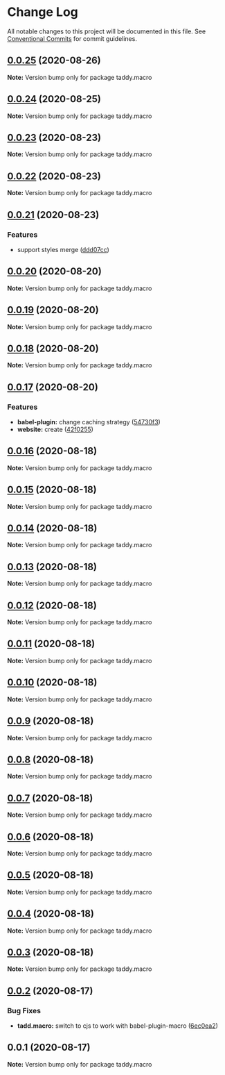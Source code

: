 # Change Log

All notable changes to this project will be documented in this file.
See [Conventional Commits](https://conventionalcommits.org) for commit guidelines.

## [0.0.25](https://github.com/lttb/taddy/compare/taddy.macro@0.0.24...taddy.macro@0.0.25) (2020-08-26)

**Note:** Version bump only for package taddy.macro





## [0.0.24](https://github.com/lttb/taddy/compare/taddy.macro@0.0.23...taddy.macro@0.0.24) (2020-08-25)

**Note:** Version bump only for package taddy.macro





## [0.0.23](https://github.com/lttb/taddy/compare/taddy.macro@0.0.22...taddy.macro@0.0.23) (2020-08-23)

**Note:** Version bump only for package taddy.macro





## [0.0.22](https://github.com/lttb/taddy/compare/taddy.macro@0.0.21...taddy.macro@0.0.22) (2020-08-23)

**Note:** Version bump only for package taddy.macro





## [0.0.21](https://github.com/lttb/taddy/compare/taddy.macro@0.0.20...taddy.macro@0.0.21) (2020-08-23)


### Features

* support styles merge ([ddd07cc](https://github.com/lttb/taddy/commit/ddd07cc7180b666729bafb00f3fd30ff0c418b44))





## [0.0.20](https://github.com/lttb/taddy/compare/taddy.macro@0.0.19...taddy.macro@0.0.20) (2020-08-20)

**Note:** Version bump only for package taddy.macro





## [0.0.19](https://github.com/lttb/taddy/compare/taddy.macro@0.0.18...taddy.macro@0.0.19) (2020-08-20)

**Note:** Version bump only for package taddy.macro





## [0.0.18](https://github.com/lttb/taddy/compare/taddy.macro@0.0.17...taddy.macro@0.0.18) (2020-08-20)

**Note:** Version bump only for package taddy.macro





## [0.0.17](https://github.com/lttb/taddy/compare/taddy.macro@0.0.16...taddy.macro@0.0.17) (2020-08-20)


### Features

* **babel-plugin:** change caching strategy ([54730f3](https://github.com/lttb/taddy/commit/54730f3144e8cf90194667bbcefc414d3776dc78))
* **website:** create ([42f0255](https://github.com/lttb/taddy/commit/42f0255929860ae7527142cecbdb918da6935c0c))





## [0.0.16](https://github.com/lttb/taddy/compare/taddy.macro@0.0.15...taddy.macro@0.0.16) (2020-08-18)

**Note:** Version bump only for package taddy.macro





## [0.0.15](https://github.com/lttb/taddy/compare/taddy.macro@0.0.14...taddy.macro@0.0.15) (2020-08-18)

**Note:** Version bump only for package taddy.macro





## [0.0.14](https://github.com/lttb/taddy/compare/taddy.macro@0.0.13...taddy.macro@0.0.14) (2020-08-18)

**Note:** Version bump only for package taddy.macro





## [0.0.13](https://github.com/lttb/taddy/compare/taddy.macro@0.0.12...taddy.macro@0.0.13) (2020-08-18)

**Note:** Version bump only for package taddy.macro





## [0.0.12](https://github.com/lttb/taddy/compare/taddy.macro@0.0.11...taddy.macro@0.0.12) (2020-08-18)

**Note:** Version bump only for package taddy.macro





## [0.0.11](https://github.com/lttb/taddy/compare/taddy.macro@0.0.10...taddy.macro@0.0.11) (2020-08-18)

**Note:** Version bump only for package taddy.macro





## [0.0.10](https://github.com/lttb/taddy/compare/taddy.macro@0.0.9...taddy.macro@0.0.10) (2020-08-18)

**Note:** Version bump only for package taddy.macro





## [0.0.9](https://github.com/lttb/taddy/compare/taddy.macro@0.0.8...taddy.macro@0.0.9) (2020-08-18)

**Note:** Version bump only for package taddy.macro





## [0.0.8](https://github.com/lttb/taddy/compare/taddy.macro@0.0.7...taddy.macro@0.0.8) (2020-08-18)

**Note:** Version bump only for package taddy.macro





## [0.0.7](https://github.com/lttb/taddy/compare/taddy.macro@0.0.6...taddy.macro@0.0.7) (2020-08-18)

**Note:** Version bump only for package taddy.macro





## [0.0.6](https://github.com/lttb/taddy/compare/taddy.macro@0.0.5...taddy.macro@0.0.6) (2020-08-18)

**Note:** Version bump only for package taddy.macro





## [0.0.5](https://github.com/lttb/taddy/compare/taddy.macro@0.0.4...taddy.macro@0.0.5) (2020-08-18)

**Note:** Version bump only for package taddy.macro





## [0.0.4](https://github.com/lttb/taddy/compare/taddy.macro@0.0.3...taddy.macro@0.0.4) (2020-08-18)

**Note:** Version bump only for package taddy.macro





## [0.0.3](https://github.com/lttb/taddy/compare/taddy.macro@0.0.2...taddy.macro@0.0.3) (2020-08-18)

**Note:** Version bump only for package taddy.macro





## [0.0.2](https://github.com/lttb/taddy/compare/taddy.macro@0.0.1...taddy.macro@0.0.2) (2020-08-17)


### Bug Fixes

* **tadd.macro:** switch to cjs to work with babel-plugin-macro ([6ec0ea2](https://github.com/lttb/taddy/commit/6ec0ea2910c50c6fbb52cd6baa860a4443b615e3))





## 0.0.1 (2020-08-17)

**Note:** Version bump only for package taddy.macro

